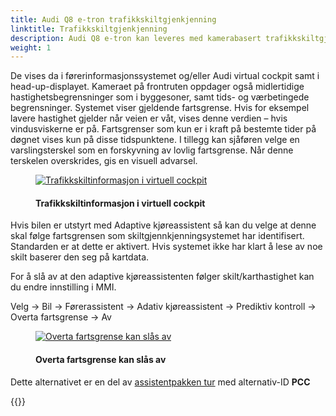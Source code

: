 ```yaml
---
title: Audi Q8 e-tron trafikkskiltgjenkjenning 
linktitle: Trafikkskiltgjenkjenning
description: Audi Q8 e-tron kan leveres med kamerabasert trafikkskiltgjenkjenning. Kamerabasert trafikkskiltgjenkjenning oppdager trafikkskilt som fartsgrenseskilt (inkludert digitale skilt), ingen passeringssoner, adgangsbegrensningsskilt og andre hjelpeskilt, og den viser dem til sjåføren i grafisk form.
weight: 1
---
```

<!-- markdownlint-disable MD033 -->

De vises da i førerinformasjonssystemet og/eller Audi virtual cockpit samt i head-up-displayet. Kameraet på frontruten oppdager også midlertidige hastighetsbegrensninger som i byggesoner, samt tids- og værbetingede begrensninger. Systemet viser gjeldende fartsgrense. Hvis for eksempel lavere hastighet gjelder når veien er våt, vises denne verdien – hvis vindusviskerne er på. Fartsgrenser som kun er i kraft på bestemte tider på døgnet vises kun på disse tidspunktene. I tillegg kan sjåføren velge en varslingsterskel som en forskyvning av lovlig fartsgrense. Når denne terskelen overskrides, gis en visuell advarsel.

<figure>
    <a href="https://media.electrichasgoneaudi.net/multimedia/models/e-tron/technology/drivingassistance/trafficsignrecognition/virtualcockpit.jpg">
        <img src="https://media.electrichasgoneaudi.net/multimedia/models/e-tron/technology/drivingassistance/trafficsignrecognition/virtualcockpits.jpg"
        alt="Trafikkskiltinformasjon i virtuell cockpit" title="Trafikkskiltinformasjon i virtuell cockpit">
    </a>
    <figcaption><h4>Trafikkskiltinformasjon i virtuell cockpit</h4></figcaption>
</figure>

Hvis bilen er utstyrt med Adaptive kjøreassistent så kan du velge at denne skal følge fartsgrensen som skiltgjennkjenningsystemet har identifisert. Standarden er at dette er aktivert. Hvis systemet ikke har klart å lese av noe skilt baserer den seg på kartdata. 

For å slå av at den adaptive kjøreassistenten følger skilt/karthastighet kan du endre innstilling i MMI.

Velg -> Bil -> Førerassistent -> Adativ kjøreassistent -> Prediktiv kontroll -> Overta fartsgrense -> Av

<figure>
    <a href="https://media.electrichasgoneaudi.net/multimedia/models/e-tron/technology/drivingassistance/trafficsignrecognition/speedovertakenb.jpg">
        <img src="https://media.electrichasgoneaudi.net/multimedia/models/e-tron/technology/drivingassistance/trafficsignrecognition/speedovertakenbs.jpg"
        alt="Overta fartsgrense kan slås av" title="Overta fartsgrense kan slås av">
    </a>
    <figcaption><h4>Overta fartsgrense kan slås av</h4></figcaption>
</figure>

Dette alternativet er en del av [assistentpakken tur](../../../optionguide/list/#assistentsystemer) med alternativ-ID **PCC**

{{<children description="true" />}}
